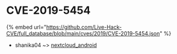 # CVE-2019-5454
{% embed url="https://github.com/Live-Hack-CVE/full_database/blob/main/cves/2019/CVE-2019-5454.json" %}

* shanika04 ~> [nextcloud_android](https://www.alice-snow.ru/2019/database/cve-2019-5454/nextcloud_android-shanika04)